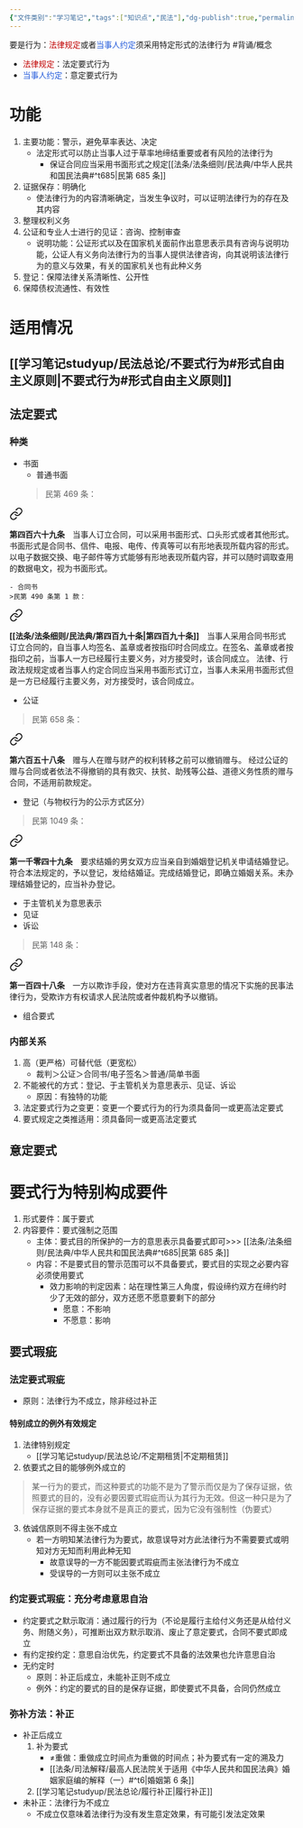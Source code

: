 ```yaml
---
{"文件类别":"学习笔记","tags":["知识点","民法"],"dg-publish":true,"permalink":"/学习笔记studyup/民法总论/要式行为/","dgPassFrontmatter":true,"created":"2024-09-13T08:55:15.120+08:00","updated":"2024-12-01T21:37:27.226+08:00"}
---
```


要是行为：<font color="#c00000">法律规定</font>或者<font color="#245bdb">当事人约定</font>须采用特定形式的法律行为 #背诵/概念 
- <font color="#c00000">法律规定</font>：法定要式行为
- <font color="#245bdb">当事人约定</font>：意定要式行为
# 功能
1. 主要功能：警示，避免草率表达、决定
	- 法定形式可以防止当事人过于草率地缔结重要或者有风险的法律行为
		- 保证合同应当采用书面形式之规定[[法条/法条细则/民法典/中华人民共和国民法典#^t685\|民第 685 条]]
2. 证据保存：明确化
	- 使法律行为的内容清晰确定，当发生争议时，可以证明法律行为的存在及其内容
3. 整理权利义务
4. 公证和专业人士进行的见证：咨询、控制审查
	- 说明功能：公证形式以及在国家机关面前作出意思表示具有咨询与说明功能，公证人有义务向法律行为的当事人提供法律咨询，向其说明该法律行为的意义与效果，有关的国家机关也有此种义务
5. 登记：保障法律关系清晰性、公开性
6. 保障债权流通性、有效性
# 适用情况
## [[学习笔记studyup/民法总论/不要式行为#形式自由主义原则\|不要式行为#形式自由主义原则]]
## 法定要式
### 种类
- 书面
	- 普通书面
	>民第 469 条：
<div class="transclusion internal-embed is-loaded"><a class="markdown-embed-link" href="/////#t469" aria-label="Open link"><svg xmlns="http://www.w3.org/2000/svg" width="24" height="24" viewBox="0 0 24 24" fill="none" stroke="currentColor" stroke-width="2" stroke-linecap="round" stroke-linejoin="round" class="svg-icon lucide-link"><path d="M10 13a5 5 0 0 0 7.54.54l3-3a5 5 0 0 0-7.07-7.07l-1.72 1.71"></path><path d="M14 11a5 5 0 0 0-7.54-.54l-3 3a5 5 0 0 0 7.07 7.07l1.71-1.71"></path></svg></a><div class="markdown-embed">



**第四百六十九条**　当事人订立合同，可以采用书面形式、口头形式或者其他形式。
书面形式是合同书、信件、电报、电传、传真等可以有形地表现所载内容的形式。
以电子数据交换、电子邮件等方式能够有形地表现所载内容，并可以随时调取查用的数据电文，视为书面形式。 

</div></div>

	- 合同书
	>民第 490 条第 1 款：
<div class="transclusion internal-embed is-loaded"><a class="markdown-embed-link" href="/////#t490" aria-label="Open link"><svg xmlns="http://www.w3.org/2000/svg" width="24" height="24" viewBox="0 0 24 24" fill="none" stroke="currentColor" stroke-width="2" stroke-linecap="round" stroke-linejoin="round" class="svg-icon lucide-link"><path d="M10 13a5 5 0 0 0 7.54.54l3-3a5 5 0 0 0-7.07-7.07l-1.72 1.71"></path><path d="M14 11a5 5 0 0 0-7.54-.54l-3 3a5 5 0 0 0 7.07 7.07l1.71-1.71"></path></svg></a><div class="markdown-embed">



**[[法条/法条细则/民法典/第四百九十条\|第四百九十条]]**　当事人采用合同书形式订立合同的，自当事人均签名、盖章或者按指印时合同成立。在签名、盖章或者按指印之前，当事人一方已经履行主要义务，对方接受时，该合同成立。
法律、行政法规规定或者当事人约定合同应当采用书面形式订立，当事人未采用书面形式但是一方已经履行主要义务，对方接受时，该合同成立。 

</div></div>

- 公证
>民第 658 条：
<div class="transclusion internal-embed is-loaded"><a class="markdown-embed-link" href="/////#t658" aria-label="Open link"><svg xmlns="http://www.w3.org/2000/svg" width="24" height="24" viewBox="0 0 24 24" fill="none" stroke="currentColor" stroke-width="2" stroke-linecap="round" stroke-linejoin="round" class="svg-icon lucide-link"><path d="M10 13a5 5 0 0 0 7.54.54l3-3a5 5 0 0 0-7.07-7.07l-1.72 1.71"></path><path d="M14 11a5 5 0 0 0-7.54-.54l-3 3a5 5 0 0 0 7.07 7.07l1.71-1.71"></path></svg></a><div class="markdown-embed">



**第六百五十八条**　赠与人在赠与财产的权利转移之前可以撤销赠与。
经过公证的赠与合同或者依法不得撤销的具有救灾、扶贫、助残等公益、道德义务性质的赠与合同，不适用前款规定。 

</div></div>

- 登记（与物权行为的公示方式区分）
>民第 1049 条：
<div class="transclusion internal-embed is-loaded"><a class="markdown-embed-link" href="/////#t1049" aria-label="Open link"><svg xmlns="http://www.w3.org/2000/svg" width="24" height="24" viewBox="0 0 24 24" fill="none" stroke="currentColor" stroke-width="2" stroke-linecap="round" stroke-linejoin="round" class="svg-icon lucide-link"><path d="M10 13a5 5 0 0 0 7.54.54l3-3a5 5 0 0 0-7.07-7.07l-1.72 1.71"></path><path d="M14 11a5 5 0 0 0-7.54-.54l-3 3a5 5 0 0 0 7.07 7.07l1.71-1.71"></path></svg></a><div class="markdown-embed">



**第一千零四十九条**　要求结婚的男女双方应当亲自到婚姻登记机关申请结婚登记。符合本法规定的，予以登记，发给结婚证。完成结婚登记，即确立婚姻关系。未办理结婚登记的，应当补办登记。 

</div></div>

- 于主管机关为意思表示
- 见证
- 诉讼
>民第 148 条：
<div class="transclusion internal-embed is-loaded"><a class="markdown-embed-link" href="/////#t148" aria-label="Open link"><svg xmlns="http://www.w3.org/2000/svg" width="24" height="24" viewBox="0 0 24 24" fill="none" stroke="currentColor" stroke-width="2" stroke-linecap="round" stroke-linejoin="round" class="svg-icon lucide-link"><path d="M10 13a5 5 0 0 0 7.54.54l3-3a5 5 0 0 0-7.07-7.07l-1.72 1.71"></path><path d="M14 11a5 5 0 0 0-7.54-.54l-3 3a5 5 0 0 0 7.07 7.07l1.71-1.71"></path></svg></a><div class="markdown-embed">



**第一百四十八条**　一方以欺诈手段，使对方在违背真实意思的情况下实施的民事法律行为，受欺诈方有权请求人民法院或者仲裁机构予以撤销。 

</div></div>

- 组合要式
### 内部关系
1. 高（更严格）可替代低（更宽松）
	- 裁判＞公证＞合同书/电子签名＞普通/简单书面
2. 不能被代的方式：登记、于主管机关为意思表示、见证、诉讼
	- 原因：有独特的功能
3. 法定要式行为之变更：变更一个要式行为的行为须具备同一或更高法定要式
4. 要式规定之类推适用：须具备同一或更高法定要式
## 意定要式
# 要式行为特别构成要件
1. 形式要件：属于要式
2. 内容要件：要式强制之范围
	- 主体：要式目的所保护的一方的意思表示具备要式即可>>> [[法条/法条细则/民法典/中华人民共和国民法典#^t685\|民第 685 条]]
	- 内容：不是要式目的警示范围可以不具备要式，要式目的实现之必要内容必须使用要式
		- 效力影响的判定因素：站在理性第三人角度，假设缔约双方在缔约时少了无效的部分，双方还愿不愿意要剩下的部分
			- 愿意：不影响
			- 不愿意：影响
## 要式瑕疵
### 法定要式瑕疵
- 原则：法律行为不成立，除非经过补正
#### 特别成立的例外有效规定
1. 法律特别规定
	- [[学习笔记studyup/民法总论/不定期租赁\|不定期租赁]]
2. 依要式之目的能够例外成立的
>某一行为的要式，而这种要式的功能不是为了警示而仅是为了保存证据，依照要式的目的，没有必要因要式瑕疵而认为其行为无效。但这一种只是为了保存证据的要式本身就不是真正的要式，因为它没有强制性（伪要式）
3. 依诚信原则不得主张不成立
	- 若一方明知某法律行为为要式，故意误导对方此法律行为不需要要式或明知对方无知而利用此种无知
		- 故意误导的一方不能因要式瑕疵而主张法律行为不成立
		- 受误导的一方则可以主张不成立
### 约定要式瑕疵：充分考虑意思自治
- 约定要式之默示取消：通过履行的行为（不论是履行主给付义务还是从给付义务、附随义务），可推断出双方默示取消、废止了意定要式，合同不要式即成立
- 有约定按约定：意思自治优先，约定要式不具备的法效果也允许意思自治
- 无约定时
	- 原则：补正后成立，未能补正则不成立
	- 例外：约定的要式的目的是保存证据，即使要式不具备，合同仍然成立
### 弥补方法：补正
- 补正后成立
	1. 补为要式
		- ≠重做：重做成立时间点为重做的时间点；补为要式有一定的溯及力
		- [[法条/司法解释/最高人民法院关于适用《中华人民共和国民法典》婚姻家庭编的解释（一）#^t6\|婚姻第 6 条]]
	2. [[学习笔记studyup/民法总论/履行补正\|履行补正]]
- 未补正：法律行为不成立
	- 不成立仅意味着法律行为没有发生意定效果，有可能引发法定效果